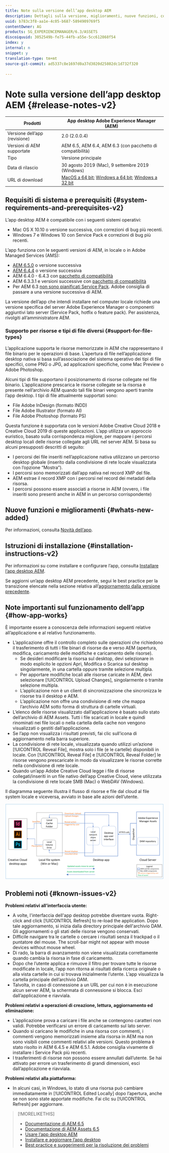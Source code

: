 ```yaml
---
title: Note sulla versione dell’app desktop AEM
description: Dettagli sulla versione, miglioramenti, nuove funzioni, compatibilità e collegamenti per il download per l’app desktop AEM.
uuid: b783c3f8-aa1e-4c05-b687-5894909769f5
contentOwner: AG
products: SG_EXPERIENCEMANAGER/6.3/ASSETS
discoiquuid: 3052549b-fe75-44fb-a55e-5cc612868f54
index: y
internal: n
snippet: y
translation-type: tm+mt
source-git-commit: ad5337c8e1697d0a37d3020d25802dc1d732f320

---
```



# Note sulla versione dell’app desktop AEM {#release-notes-v2}

| Prodotti | App desktop Adobe Experience Manager (AEM) |
|---------------|--------------------------------------------------------------------|
| Versione dell’app (revisione) | 2.0 (2.0.0.4) |
| Versioni di AEM supportate | AEM 6.5, AEM 6.4, AEM 6.3 (con pacchetto di compatibilità) |
| Tipo | Versione principale |
| Data di rilascio | 30 agosto 2019 (Mac), 9 settembre 2019 (Windows) |
| URL di download | [MacOS a 64 bit](https://download.macromedia.com/aem-assets-companion-app/aem-desktop-osx-2.0.0.4.dmg); [Windows a 64 bit](https://download.macromedia.com/aem-assets-companion-app/aem-desktop-win64-2.0.0.4.exe); [Windows a 32 bit](https://download.macromedia.com/aem-assets-companion-app/aem-desktop-win32-2.0.0.4.exe) |

## Requisiti di sistema e prerequisiti {#system-requirements-and-prerequisites-v2}

L’app desktop AEM è compatibile con i seguenti sistemi operativi:

* Mac OS X 10.10 o versione successiva, con correzioni di bug più recenti.
* Windows 7 e Windows 10 con Service Pack e correzioni di bug più recenti.

L’app funziona con le seguenti versioni di AEM, in locale o in Adobe Managed Services (AMS):

* [AEM 6.5.0](https://helpx.adobe.com/experience-manager/6-5/release-notes.html) o versione successiva
* [AEM 6.4.4](https://helpx.adobe.com/experience-manager/6-4/release-notes/sp-release-notes.html) o versione successiva
* AEM 6.4.0 - 6.4.3 con [pacchetto di compatibilità](https://www.adobeaemcloud.com/content/marketplace/marketplaceProxy.html?packagePath=/content/companies/public/adobe/packages/cq640/featurepack/adobe-asset-link-support)
* AEM 6.3.3.1 e versioni successive con [pacchetto di compatibilità](https://www.adobeaemcloud.com/content/marketplace/marketplaceProxy.html?packagePath=/content/companies/public/adobe/packages/cq640/featurepack/adobe-asset-link-support)
* Per AEM 6.3 [non sono pianificati Service Pack](https://helpx.adobe.com/experience-manager/maintenance-releases-roadmap.html). Adobe consiglia di passare a una versione successiva di AEM.

La versione dell’app che intendi installare nel computer locale richiede una versione specifica del server Adobe Experience Manager o componenti aggiuntivi lato server (Service Pack, hotfix o feature pack). Per assistenza, rivolgiti all’amministratore AEM.

### Supporto per risorse e tipi di file diversi {#support-for-file-types}

L’applicazione supporta le risorse memorizzate in AEM che rappresentano il file binario per le operazioni di base. L’apertura di file nell’applicazione desktop nativa si basa sull’associazione del sistema operativo dei tipi di file specifici, come PNG o JPG, ad applicazioni specifiche, come Mac Preview o Adobe Photoshop.

Alcuni tipi di file supportano il posizionamento di risorse collegate nel file binario. L’applicazione prescarica le risorse collegate se la risorsa è presente nell’archivio AEM quando tali file binari vengono aperti tramite l’app desktop. I tipi di file attualmente supportati sono:

* File Adobe InDesign (formato INDD)
* File Adobe Illustrator (formato AI)
* File Adobe Photoshop (formato PS)

Questa funzione è supportata con le versioni Adobe Creative Cloud 2018 e Creative Cloud 2019 di queste applicazioni. L’app utilizza un approccio euristico, basato sulla corrispondenza migliore, per mappare i percorsi desktop locali delle risorse collegate agli URL nel server AEM. Si basa su alcuni presupposti descritti di seguito:

* I percorsi dei file inseriti nell’applicazione nativa utilizzano un percorso desktop globale (inserito dalla condivisione di rete locale visualizzata con l’opzione “Mostra”).
* I percorsi sono memorizzati dall’app nativa nel record XMP del file.
* AEM estrae il record XMP con i percorsi nel record dei metadati della risorsa.
* I percorsi possono essere associati a risorse in AEM (ovvero, i file inseriti sono presenti anche in AEM in un percorso corrispondente)

## Nuove funzioni e miglioramenti {#whats-new-added}

Per informazioni, consulta [Novità dell’app](introduction.md#whats-new-v2).

## Istruzioni di installazione {#installation-instructions-v2}

Per informazioni su come installare e configurare l’app, consulta [Installare l’app desktop AEM](install-upgrade.md).

Se aggiorni un’app desktop AEM precedente, segui le best practice per la transizione elencate nella sezione relativa all’[aggiornamento dalla versione precedente](install-upgrade.md#upgrade-from-previous-version).

## Note importanti sul funzionamento dell’app {#how-app-works}

È importante essere a conoscenza delle informazioni seguenti relative all’applicazione e al relativo funzionamento.

* L’applicazione offre il controllo completo sulle operazioni che richiedono il trasferimento di tutti i file binari di risorse da e verso AEM (apertura, modifica, caricamento delle modifiche e caricamento delle risorse).
   * Se desideri modificare la risorsa sul desktop, devi selezionare in modo esplicito le opzioni Apri, Modifica o Scarica sul desktop singolarmente, in una cartella oppure tramite selezione multipla.
   * Per apportare modifiche locali alle risorse caricate in AEM, devi selezionare [!UICONTROL Upload Changes], singolarmente o tramite selezione multipla.
   * L’applicazione non è un client di sincronizzazione che sincronizza le risorse tra il desktop e AEM.
   * L’applicazione non offre una condivisione di rete che mappa l’archivio AEM sotto forma di struttura di cartelle virtuali.
* L’elenco delle risorse visualizzato dall’applicazione è basato sullo stato dell’archivio di AEM Assets. Tutti i file scaricati in locale e quindi rinominati nei file locali o nella cartella della cache non vengono visualizzati o gestiti dall’applicazione.
* Se l’app non visualizza i risultati previsti, fai clic sull’icona di aggiornamento nella barra superiore.
* La condivisione di rete locale, visualizzata quando utilizzi un’azione [!UICONTROL Reveal File], mostra solo i file (e le cartelle) disponibili in locale. Con [!UICONTROL Reveal File] e [!UICONTROL Reveal Folder] le risorse vengono prescaricate in modo da visualizzare le risorse corrette nella condivisione di rete locale.
* Quando un’app Adobe Creative Cloud legge i file di risorse collegati/inseriti in un file nativo dell’app Creative Cloud, viene utilizzata la condivisione di rete locale SMB (Mac) o WebDAV (Windows).

Il diagramma seguente illustra il flusso di risorse e file dal cloud al file system locale e viceversa, avviato in base alle azioni dell’utente.

![Flusso delle risorse dal server AEM alle app desktop native tramite l’app desktop](assets/da20_flow_diagram.png)

## Problemi noti {#known-issues-v2}

**Problemi relativi all’interfaccia utente:**
* A volte, l'interfaccia dell'app desktop potrebbe diventare vuota. Right-click and click [!UICONTROL Refresh] to re-load the application. Dopo tale aggiornamento, si inizia dalla directory principale dell'archivio DAM. Gli aggiornamenti o gli stati delle risorse vengono conservati. <!-- CQ-4270267 -->
* Difficile navigare tra le cartelle o cercare i risultati senza il trackpad o il puntatore del mouse. The scroll-bar might not appear with mouse devices without mouse wheel. <!-- CQ-4269947 -->
* Di rado, la barra di avanzamento non viene visualizzata correttamente quando cambia la risorsa in fase di caricamento.
* Dopo che l’utente applica e rimuove il filtro per trovare tutte le risorse modificate in locale, l’app non ritorna ai risultati della ricerca originale o alla vista cartelle in cui si trovava inizialmente l’utente. L’app visualizza la cartella principale dell’archivio DAM.
* Talvolta, in caso di connessione a un URL per cui non è in esecuzione alcun server AEM, la schermata di connessione si blocca. Esci dall’applicazione e riavviala.

**Problemi relativi a operazioni di creazione, lettura, aggiornamento ed eliminazione:**
* L’applicazione prova a caricare i file anche se contengono caratteri non validi. Potrebbe verificarsi un errore di caricamento sul lato server. <!-- CQ-4273652 -->
* Quando si caricano le modifiche in una risorsa con commenti, i commenti vengono memorizzati insieme alla risorsa in AEM ma non sono visibili come commenti relativi alle versioni. Questo problema è stato risolto in AEM 6.4.5 e AEM 6.5.1. Adobe consiglia vivamente di installare i Service Pack più recenti. <!-- CQ-4268990 -->
* I trasferimenti di risorse non possono essere annullati dall’utente. Se hai attivato per errore un trasferimento di grandi dimensioni, esci dall’applicazione e riavviala. <!-- CQ-4278940 -->

**Problemi relativi alla piattaforma:**
* In alcuni casi, in Windows, lo stato di una risorsa può cambiare immediatamente in [!UICONTROL Edited Locally] dopo l’apertura, anche se non sono state apportate modifiche. Fai clic su [!UICONTROL Refresh] per aggiornare.

>[!MORELIKETHIS]
>
>* [Documentazione di AEM 6.5](https://helpx.adobe.com/support/experience-manager/6-5.html)
>* [Documentazione di AEM Assets 6.5](https://docs.adobe.com/content/help/en/experience-manager-64/assets/home.html)
>* [Usare l’app desktop AEM](using.md)
>* [Installare e aggiornare l’app desktop](install-upgrade.md)
>* [Best practice e suggerimenti per la risoluzione dei problemi](troubleshoot.md)

